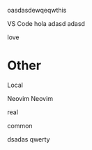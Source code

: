 oasdasdewqeqwthis

VS Code
hola
adasd
adasd

love
# Other

Local

Neovim
Neovim

real

common

dsadas
qwerty
